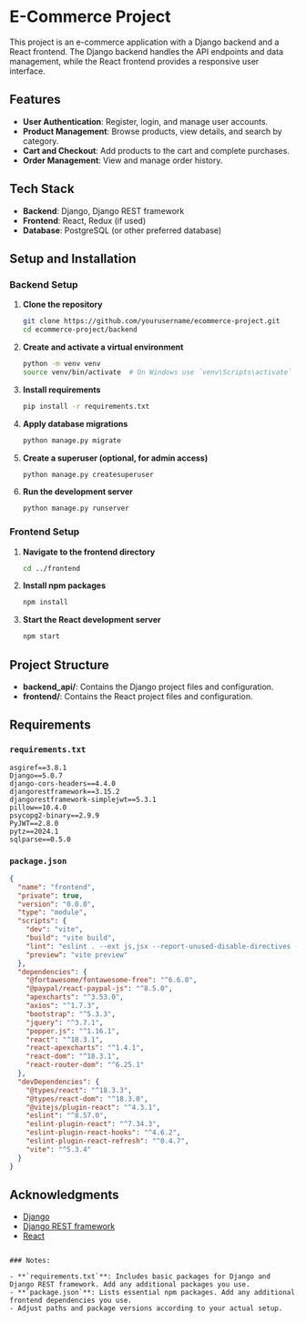# E-Commerce Project

This project is an e-commerce application with a Django backend and a React frontend. The Django backend handles the API endpoints and data management, while the React frontend provides a responsive user interface.

## Features

- **User Authentication**: Register, login, and manage user accounts.
- **Product Management**: Browse products, view details, and search by category.
- **Cart and Checkout**: Add products to the cart and complete purchases.
- **Order Management**: View and manage order history.

## Tech Stack

- **Backend**: Django, Django REST framework
- **Frontend**: React, Redux (if used)
- **Database**: PostgreSQL (or other preferred database)

## Setup and Installation

### Backend Setup

1. **Clone the repository**

    ```bash
    git clone https://github.com/yourusername/ecommerce-project.git
    cd ecommerce-project/backend
    ```

2. **Create and activate a virtual environment**

    ```bash
    python -m venv venv
    source venv/bin/activate  # On Windows use `venv\Scripts\activate`
    ```

3. **Install requirements**

    ```bash
    pip install -r requirements.txt
    ```

4. **Apply database migrations**

    ```bash
    python manage.py migrate
    ```

5. **Create a superuser (optional, for admin access)**

    ```bash
    python manage.py createsuperuser
    ```

6. **Run the development server**

    ```bash
    python manage.py runserver
    ```

### Frontend Setup

1. **Navigate to the frontend directory**

    ```bash
    cd ../frontend
    ```

2. **Install npm packages**

    ```bash
    npm install
    ```

3. **Start the React development server**

    ```bash
    npm start
    ```

## Project Structure

- **backend_api/**: Contains the Django project files and configuration.
- **frontend/**: Contains the React project files and configuration.

## Requirements

### `requirements.txt`

```text
asgiref==3.8.1
Django==5.0.7
django-cors-headers==4.4.0
djangorestframework==3.15.2
djangorestframework-simplejwt==5.3.1
pillow==10.4.0
psycopg2-binary==2.9.9
PyJWT==2.8.0
pytz==2024.1
sqlparse==0.5.0
```

### `package.json`

```json
{
  "name": "frontend",
  "private": true,
  "version": "0.0.0",
  "type": "module",
  "scripts": {
    "dev": "vite",
    "build": "vite build",
    "lint": "eslint . --ext js,jsx --report-unused-disable-directives --max-warnings 0",
    "preview": "vite preview"
  },
  "dependencies": {
    "@fortawesome/fontawesome-free": "^6.6.0",
    "@paypal/react-paypal-js": "^8.5.0",
    "apexcharts": "^3.53.0",
    "axios": "^1.7.3",
    "bootstrap": "^5.3.3",
    "jquery": "^3.7.1",
    "popper.js": "^1.16.1",
    "react": "^18.3.1",
    "react-apexcharts": "^1.4.1",
    "react-dom": "^18.3.1",
    "react-router-dom": "^6.25.1"
  },
  "devDependencies": {
    "@types/react": "^18.3.3",
    "@types/react-dom": "^18.3.0",
    "@vitejs/plugin-react": "^4.3.1",
    "eslint": "^8.57.0",
    "eslint-plugin-react": "^7.34.3",
    "eslint-plugin-react-hooks": "^4.6.2",
    "eslint-plugin-react-refresh": "^0.4.7",
    "vite": "^5.3.4"
  }
}
```

## Acknowledgments

- [Django](https://www.djangoproject.com/)
- [Django REST framework](https://www.django-rest-framework.org/)
- [React](https://reactjs.org/)
```

### Notes:

- **`requirements.txt`**: Includes basic packages for Django and Django REST framework. Add any additional packages you use.
- **`package.json`**: Lists essential npm packages. Add any additional frontend dependencies you use.
- Adjust paths and package versions according to your actual setup.
